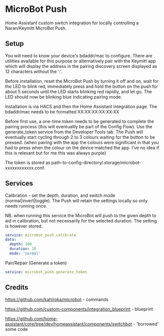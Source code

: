 # MicroBot Push
Home Assistant custom switch integration for locally controlling a Naran/Keymitt MicroBot Push.

## Setup
You will need to know your device's bdaddr/mac to configure. There are utilities available for this purpose or alternatively pair with the Keymitt app which will display the address in the pairing discovery screen displayed as 12 characters without the ':'.
    
Before installation, reset the MicroBot Push by turning it off and on, wait for the LED to blink red, immediately press and hold the button on the push for about 5 seconds until the LED starts blinking red rapidly, and let go. The LED should now be blinking blue indicating pairing mode.

Installation is via HACS and then the Home Assistant Integration page. The bdaddr/mac needs to be formatted XX:XX:XX:XX:XX:XX

Before first use, a one-time token needs to be generated to complete the pairing process (this will eventuallly be part of the Config Flow). Use the generate_token service from the Developer Tools tab. The Push will eventually start cycling through 2 to 3 colours waiting for the button to be pressed. (when pairing with the app the colours were significant in that you had to press when the colour on the device matched the app. I've no idea if this is relevant but for me this was always purple) 

The token is stored as path-to-config-directory/.storage/microbot-xxxxxxxxxxxx.conf.

## Services

Calibration - set the depth, duration, and switch mode (normal|invert|toggle).
The Push will retain the settings locally so only needs running once.

NB. when running this service the MicroBot will push to the given depth to aid in calibration, but not necessarily for the selected duration. The setting is however stored.

```yaml
service: microbot_push.calibrate
data:
  depth: 100
  duration: 10
  mode: 'normal'
```
  
Pair/Repair (Generate a token)

```yaml
service: microbot_push.generate_token

```

## Credits

https://github.com/kahiroka/microbot - commands

https://github.com/custom-components/integration_blueprint - blueprint

https://github.com/home-assistant/core/tree/dev/homeassistant/components/switchbot - 'borrowed' some code

